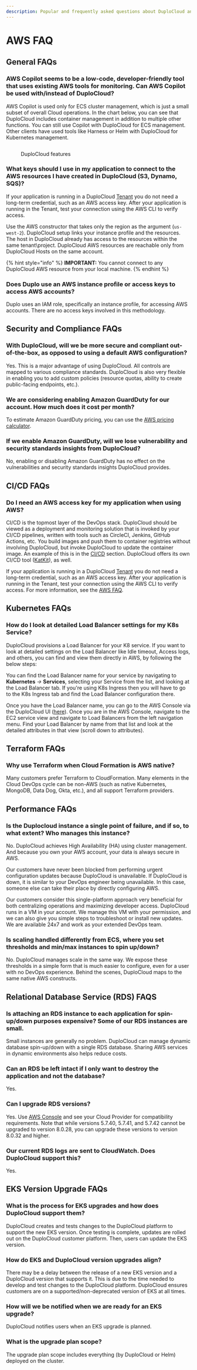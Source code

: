 ```yaml
---
description: Popular and frequently asked questions about DuploCloud and AWS
---
```


# AWS FAQ

## General FAQs

### AWS Copilot seems to be a low-code, developer-friendly tool that uses existing AWS tools for monitoring. Can AWS Copilot be used with/instead of DuploCloud?

AWS Copilot is used only for ECS cluster management, which is just a small subset of overall Cloud operations. In the chart below, you can see that DuploCloud includes container management in addition to multiple other functions. You can still use Copilot with DuploCloud for ECS management. Other clients have used tools like Harness or Helm with DuploCloud for Kubernetes management.

<div align="left">

<figure><img src="../.gitbook/assets/DC_Capabilities.png" alt=""><figcaption><p>DuploCloud features</p></figcaption></figure>

</div>

### What keys should I use in my application to connect to the AWS resources I have created in DuploCloud (S3, Dynamo, SQS)? <a href="#id-4-toc-title" id="id-4-toc-title"></a>

If your application is running in a DuploCloud [Tenant](../getting-started/application-focussed-interface/tenant/) you do not need a long-term credential, such as an AWS access key. After your application is running in the Tenant, test your connection using the AWS CLI to verify access.   &#x20;

Use the AWS constructor that takes only the region as the argument (`us-west-2`). DuploCloud setup links your instance profile and the resources. The host in DuploCloud already has access to the resources within the same tenant\project. DuploCloud AWS resources are reachable only from DuploCloud Hosts on the same account.

{% hint style="info" %}
**IMPORTANT:** You cannot connect to any DuploCloud AWS resource from your local machine.
{% endhint %}

### Does Duplo use an AWS instance profile or access keys to access  AWS accounts?

Duplo uses an IAM role, specifically an instance profile, for accessing AWS accounts. There are no access keys involved in this methodology.

## Security and Compliance FAQs

### With DuploCloud, will we be more secure and compliant out-of-the-box, as opposed to using a default AWS configuration?

Yes. This is a major advantage of using DuploCloud. All controls are mapped to various compliance standards. DuploCloud is also very flexible in enabling you to add custom policies (resource quotas, ability to create public-facing endpoints, etc.).

### We are considering enabling Amazon GuardDuty for our account. How much does it cost per month?&#x20;

To estimate Amazon GuardDuty pricing, you can use the [AWS pricing calculator](https://calculator.aws/#/createCalculator/guardduty).&#x20;

### If we enable Amazon GuardDuty, will we lose vulnerability and security standards insights from DuploCloud?

No, enabling or disabling Amazon GuardDuty has no effect on the vulnerabilities and security standards insights DuploCloud provides.

## CI/CD FAQs

### Do I need an AWS access key for my application when using AWS?

CI/CD is the topmost layer of the DevOps stack. DuploCloud should be viewed as a deployment and monitoring solution that is invoked by your CI/CD pipelines, written with tools such as CircleCI, Jenkins, GitHub Actions, etc. You build images and push them to container registries without involving DuploCloud, but invoke DuploCloud to update the container image. An example of this is in the [CI/CD](https://app.gitbook.com/o/ojpRPRrP7bqrzOUuLmOz/s/68cb0s9ce5UIUKWPuYs8/\~/changes/r966TcV3ISnUcfuJxUa3/ci-cd/continuous-integration-and-deployment-ci-cd) section. DuploCloud offers its own CI/CD tool ([KatKit](../ci-cd/katkit/)), as well.

If your application is running in a DuploCloud [Tenant](../getting-started/application-focussed-interface/tenant/) you do not need a long-term credential, such as an AWS access key. After your application is running in the Tenant, test your connection using the AWS CLI to verify access. For more information, see the [AWS FAQ](aws-faq.md).  &#x20;

## Kubernetes FAQs

### How do I look at detailed Load Balancer settings for my K8s Service?

DuploCloud provisions a Load Balancer for your K8 service. If you want to look at detailed settings on the Load Balancer like Idle timeout, Access logs, and others, you can find and view them directly in AWS, by following the below steps:

You can find the Load Balancer name for your service by navigating to **Kubernetes** _->_ **Services**, selecting your Service from the list, and looking at the Load Balancer tab. If you're using K8s Ingress then you will have to go to the K8s Ingress tab and find the Load Balancer configuration there.

Once you have the Load Balancer name, you can go to the AWS Console via the DuploCloud UI ([here](use-cases/jit-access.md)). Once you are in the AWS Console, navigate to the EC2 service view and navigate to Load Balancers from the left navigation menu. Find your Load Balancer by name from that list and look at the detailed attributes in that view (scroll down to attributes).

## Terraform FAQs

### Why use Terraform when Cloud Formation is AWS native?

Many customers prefer Terraform to CloudFormation. Many elements in the Cloud DevOps cycle can be non-AWS (such as native Kubernetes, MongoDB, Data Dog, Okta, etc.), and all support Terraform providers.

## Performance FAQs

### Is the Duplocloud instance a single point of failure, and if so, to what extent? Who manages this instance?

No. DuploCloud achieves High Availability (HA) using cluster management. And because you own your AWS account, your data is always secure in AWS.&#x20;

Our customers have never been blocked from performing urgent configuration updates because DuploCloud is unavailable. If DuploCloud is down, it is similar to your DevOps engineer being unavailable. In this case, someone else can take their place by directly configuring AWS.&#x20;

Our customers consider this single-platform approach very beneficial for both centralizing operations and maximizing developer access. DuploCloud runs in a VM in your account. We manage this VM with your permission, and we can also give you simple steps to troubleshoot or install new updates. We are available 24x7 and work as your extended DevOps team.

### Is scaling handled differently from ECS, where you set thresholds and min/max instances to spin up/down?

No. DuploCloud manages scale in the same way. We expose these thresholds in a simple form that is much easier to configure, even for a user with no DevOps experience. Behind the scenes, DuploCloud maps to the same native AWS constructs.

## Relational Database Service (RDS) FAQS&#x20;

### Is attaching an RDS instance to each application for spin-up/down purposes expensive? Some of our RDS instances are small.

Small instances are generally no problem. DuploCloud can manage dynamic database spin-up/down with a single RDS database. Sharing AWS services in dynamic environments also helps reduce costs.

### Can an RDS be left intact if I only want to destroy the application and not the database?

Yes.

### Can I upgrade RDS versions?

Yes. Use [AWS Console](https://docs.aws.amazon.com/AmazonRDS/latest/UserGuide/USER\_UpgradeDBInstance.Upgrading.html) and see your Cloud Provider for compatibility requirements. Note that while versions 5.7.40, 5.7.41, and 5.7.42 cannot be upgraded to version 8.0.28, you can upgrade these versions to version 8.0.32 and higher.&#x20;

### Our current RDS logs are sent to CloudWatch. Does DuploCloud support this?&#x20;

Yes.

## EKS Version Upgrade FAQs

### What is the process for EKS upgrades and how does DuploCloud support them?

DuploCloud creates and tests changes to the DuploCloud platform to support the new EKS version. Once testing is complete, updates are rolled out on the DuploCloud customer platform. Then, users can update the EKS version.

### **How do EKS and DuploCloud version upgrades align?**&#x20;

There may be a delay between the release of a new EKS version and a DuploCloud version that supports it. This is due to the time needed to develop and test changes to the DuploCloud platform. DuploCloud ensures customers are on a supported/non-deprecated version of EKS at all times.

### **How will we be notified when we are ready for an EKS upgrade?**

DuploCloud notifies users when an EKS upgrade is planned.

### **What is the upgrade plan scope?**&#x20;

The upgrade plan scope includes everything (by DuploCloud or Helm) deployed on the cluster.



